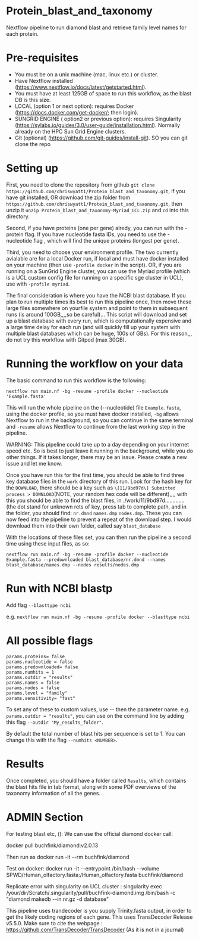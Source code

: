 # Protein_blast_and_taxonomy

Nextflow pipeline to run diamond blast and retrieve family level names for each protein.

# Pre-requisites

- You must be on a unix machine (mac, linux etc.) or cluster.
- Have Nextflow installed (https://www.nextflow.io/docs/latest/getstarted.html). 
- You must have at least 125GB of space to run this workflow, as the blast DB is this size. 
- LOCAL (option 1 or next option): requires Docker (https://docs.docker.com/get-docker/; then login).
- SUNGRID ENGINE ( option2 or previous option): requires Singularity (https://sylabs.io/guides/3.0/user-guide/installation.html). Normally already on the HPC Sun Grid Engine clusters.
- Git (optional) (https://github.com/git-guides/install-git). SO you can git clone the repo

# Setting up

First, you need to clone the repository from github `git clone https://github.com/chriswyatt1/Protein_blast_and_taxonomy.git`, if you have git installed, OR download the zip folder from `https://github.com/chriswyatt1/Protein_blast_and_taxonomy.git`, then unzip it `unzip Protein_blast_and_taxonomy-Myriad_UCL.zip` and `cd` into this directory. 

Second, if you have proteins (one per gene) alredy, you can run with the -protein flag. If you have nucleotide fasta IDs, you need to use the -nucleotide flag , which will find the unique proteins (longest per gene).

Third, you need to choose your environment profile. The two currently avialable are for a local Docker run, if local and must have docker installed on your machine (then use `-profile docker` in the script). OR, if you are running on a SunGrid Engine cluster, you can use the Myriad profile (which is a UCL custom config file for running on a specific sge cluster in UCL), use with `-profile myriad`.

The final consideration is where you have the NCBI blast database. If you plan to run multiple times its best to run this pipeline once, then move these large files somewhere on yourfile system and point to them in subsequent runs (is around 100GB,,,,so be careful)... This script will download and set up a blast database with every run, which is computationally expensive and a large time delay for each run (and will quickly fill up your system with multiple blast databases which can be huge, 100s of GBs). For this reason,,, do not try this workflow with Gitpod (max 30GB).

# Running the workflow on your data

The basic command to run this workflow is the following:
```
nextflow run main.nf -bg -resume -profile docker --nucleotide 'Example.fasta'
```

This will run the whole pipeline on the (--nucleotide) file `Example.fasta`, using the docker profile, so you must have docker installed, `-bg` allows Nextflow to run in the background, so you can continue in the same terminal and `-resume` allows Nextflow to continue from the last working step in the pipeline. 

WARNING: This pipeline could take up to a day depending on your internet speed etc. So is best to just leave it running in the background, while you do other things. If it takes longer, there may be an issue. Please create a new issue and let me know.

Once you have run this for the first time, you should be able to find three key database files in the `work` directory of this run. Look for the hash key for the `DOWNLOAD`, there should be a key such as `\[11/9bd97d\] Submitted process > DOWNLOAD`(NOTE, your random hex code will be different),,,, with this you should be able to find the blast files, in ./work/11/9bd97d.............  (the dot stand for unknown rets of key, press tab to complete path, and in the folder, you should find: `nr.dmnd` `names.dmp` `nodes.dmp`. These you can now feed into the pipeline to prevent a repeat of the download step. I would download them into their own folder, called say `blast_database`

With the locations of these files set, you can then run the pipeline a second time using these input files, as so:

```
nextflow run main.nf -bg -resume -profile docker --nucleotide Example.fasta --predownloaded blast_database/nr.dmnd --names blast_database/names.dmp --nodes results/nodes.dmp
```

# Run with NCBI blastp

Add flag `--blasttype ncbi`

e.g. `nextflow run main.nf -bg -resume -profile docker --blasttype ncbi`

# All possible flags

```
params.proteins= false
params.nucleotide = false
params.predownloaded= false
params.numhits = 1
params.outdir = "results"
params.names = false
params.nodes = false
params.level = "family"
params.sensitivity= "fast"
```
To set any of these to custom values, use -- then the parameter name. e.g. `params.outdir = "results"`, you can use on the command line by adding this flag `--outdir "My_results_folder"`.

By default the total number of blast hits per sequence is set to 1. You can change this with the flag `--numhits <NUMBER>`. 

# Results

Once completed, you should have a folder called `Results`, which contains the blast hits file in tab format, along with some PDF overviews of the taxonomy information of all the genes.


# ADMIN Section
For testing blast etc, ():
We can use the official diamond docker call:

docker pull buchfink/diamond:v2.0.13

Then run as docker run -it --rm buchfink/diamond 

Test on docker:
docker run -it --entrypoint /bin/bash --volume $PWD/Human_olfactory.fasta:/Human_olfactory.fasta buchfink/diamond 

Replicate error with singularity on UCL cluster :
singularity exec /your/dir/Scratch/.singularity/pull/buchfink-diamond.img /bin/bash -c "diamond makedb --in nr.gz -d database"


This pipeline uses trandecoder is you supply Trinity.fasta output, in order to get the likely coding regions of each gene. This uses TransDecoder Release v5.5.0. Make sure to cite the webpage : https://github.com/TransDecoder/TransDecoder (As it is not in a journal)
